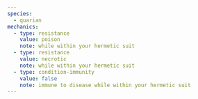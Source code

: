 ```yaml
---
species:
  - quarian
mechanics:
  - type: resistance
    value: poison
    note: while within your hermetic suit
  - type: resistance
    value: necrotic
    note: while within your hermetic suit
  - type: condition-immunity
    value: false
    note: immune to disease while within your hermetic suit
---
```

